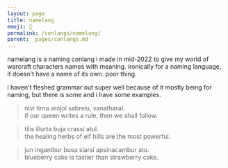 ```yaml
---
layout: page
title: namelang
emoji: 🎤
permalink: /conlangs/namelang/
parent: _pages/conlangs.md
---
```

namelang is a naming conlang i made in mid-2022 to give my world of warcraft characters names with meaning. ironically for a naming language, it doesn't have a name of its own. poor thing.

i haven't fleshed grammar out super well because of it mostly being for naming, but there is some and i have some examples.

>niví tirna arójol sabrelu, vanatharal.<br>
>if our queen writes a rule, then we shall follow.

>tilis illurta buja crassí atul.<br>
>the healing herbs of elf hills are the most powerful.

>jun inganibur busa slarsí apsinacambur atu.<br>
>blueberry cake is tastier than strawberry cake.